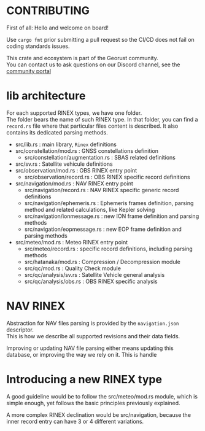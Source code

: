 CONTRIBUTING
============

First of all: Hello and welcome on board!

Use `cargo fmt` prior submitting a pull request so the CI/CD does not fail on coding standards issues.

This crate and ecosystem is part of the Georust community.  
You can contact us to ask questions on our Discord channel, 
see the [community portal](https://github.com/georust/geo)

lib architecture
================

For each supported RINEX types, we have one folder.  
The folder bears the name of such RINEX type. In that folder,
you can find a `record.rs` file where that particular files content is described. 
It also contains its dedicated parsing methods.

- src/lib.rs : main library, `Rinex` definitions
- src/constellation/mod.rs : GNSS constellations definition
  - src/constellation/augmentation.rs : SBAS related definitions 
- src/sv.rs : Satellite vehicule definitions
- src/observation/mod.rs : OBS RINEX entry point
  - src/observation/record.rs : OBS RINEX specific record definitions
- src/navigation/mod.rs : NAV RINEX entry point
  - src/navigation/record.rs : NAV RINEX specific generic record definitions
  - src/navigation/ephemeris.rs : Ephemeris frames definition, parsing method and related calculations, like Kepler solving
  - src/navigation/ionmessage.rs : new ION frame definition and parsing methods
  - src/navigation/eopmessage.rs : new EOP frame definition and parsing methods
- src/meteo/mod.rs : Meteo RINEX entry point
  - src/meteo/record.rs : specific record definitions, including parsing methods
  - src/hatanaka/mod.rs : Compression / Decompression module 
  - src/qc/mod.rs : Quality Check module
  - src/qc/analysis/sv.rs : Satellite Vehicle general analysis
  - src/qc/analysis/obs.rs : OBS RINEX specific analysis

NAV RINEX
=========

Abstraction for NAV files parsing is provided by the `navigation.json` descriptor.  
This is how we describe all supported revisions and their data fields.  

Improving or updating NAV file parsing either means updating this database, 
or improving the way we rely on it. This is handle

Introducing a new RINEX type
============================

A good guideline would be to follow the src/meteo/mod.rs module, which is simple enough,
yet follows the basic principles previously explained.  

A more complex RINEX declination would be src/navigation, because the inner record entry
can have 3 or 4 different variations.
